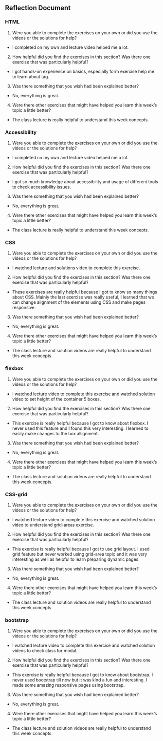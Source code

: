 ## Reflection Document

### HTML
1. Were you able to complete the exercises on your own or did you use the videos or the solutions for help?
- I completed on my own and lecture video helped me a lot.
  
2. How helpful did you find the exercises in this section? Was there one exercise that was particularly helpful?
- I got hands-on experience on basics, especially form exercise help me to learn about <lengend> tag.
  
3. Was there something that you wish had been explained better?
- No, everything is great.
  
4. Were there other exercises that might have helped you learn this week’s topic a little better?
- The class lecture is really helpful to understand this week concepts.
  
### Accessibility
1. Were you able to complete the exercises on your own or did you use the videos or the solutions for help?
- I completed on my own and lecture video helped me a lot.
  
2. How helpful did you find the exercises in this section? Was there one exercise that was particularly helpful?
- I got so much knowledge about accessibility and usage of different tools to check accessibility issues.
  
3. Was there something that you wish had been explained better?
- No, everything is great.
  
4. Were there other exercises that might have helped you learn this week’s topic a little better?
- The class lecture is really helpful to understand this week concepts.

### CSS
1. Were you able to complete the exercises on your own or did you use the videos or the solutions for help?
- I watched lecture and solutions video to complete this exercise.
  
2. How helpful did you find the exercises in this section? Was there one exercise that was particularly helpful?
- These exercises are really helpful because I got to know so many things about CSS. Mainly the last exercise was really useful, I learned that we can change alignment of the elements using CSS and make pages responsive. 
  
3. Was there something that you wish had been explained better?
- No, everything is great.
  
4. Were there other exercises that might have helped you learn this week’s topic a little better?
- The class lecture and solution videos are really helpful to understand this week concepts.

### flexbox
1. Were you able to complete the exercises on your own or did you use the videos or the solutions for help?
- I watched lecture video to complete this exercise and watched solution video to set height of the container 5 boxes.
  
2. How helpful did you find the exercises in this section? Was there one exercise that was particularly helpful?
- This exercise is really helpful because I got to know about flexbox. I never used this feature and I found this very interesting. I learned to easily make changes to the box allignment. 
  
3. Was there something that you wish had been explained better?
- No, everything is great.
  
4. Were there other exercises that might have helped you learn this week’s topic a little better?
- The class lecture and solution videos are really helpful to understand this week concepts.

### CSS-grid
1. Were you able to complete the exercises on your own or did you use the videos or the solutions for help?
- I watched lecture video to complete this exercise and watched solution video to understand grid-areas exercise.
  
2. How helpful did you find the exercises in this section? Was there one exercise that was particularly helpful?
- This exercise is really helpful because I got to use grid layout. I used grid feature but never worked using grid-area topic and it was very interesting as well as helpful to learn preparing dynamic pages.  
  
3. Was there something that you wish had been explained better?
- No, everything is great.
  
4. Were there other exercises that might have helped you learn this week’s topic a little better?
- The class lecture and solution videos are really helpful to understand this week concepts.

### bootstrap
1. Were you able to complete the exercises on your own or did you use the videos or the solutions for help?
- I watched lecture video to complete this exercise and watched solution videos to check class for modal.
  
2. How helpful did you find the exercises in this section? Was there one exercise that was particularly helpful?
- This exercise is really helpful because I got to know about bootstrap. I never used bootstrap till now but it was kind a fun and interesting. I made some amazing responsive pages using bootstrap.  
  
3. Was there something that you wish had been explained better?
- No, everything is great.
  
4. Were there other exercises that might have helped you learn this week’s topic a little better?
- The class lecture and solution videos are really helpful to understand this week concepts.
